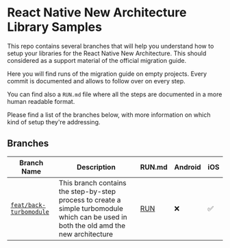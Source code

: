 # React Native New Architecture Library Samples
This repo contains several branches that will help you understand how to setup your libraries for the React Native New Architecture. This should considered as a support material of the official migration guide.

Here you will find runs of the migration guide on empty projects. Every commit is documented and allows to follow over on every step.

You can find also a `RUN.md` file where all the steps are documented in a more human readable format.

Please find a list of the branches below, with more information on which kind of setup they're addressing.

## Branches

| Branch Name | Description | RUN.md | Android | iOS |
| ----------- | ----------- | ------ | ------- | --- |
| [`feat/back-turbomodule`](https://github.com/cipolleschi/RNNewArchitectureLibraries/commits/feat/back-turbomodule) | This branch contains the step-by-step process to create a simple turbomodule which can be used in both the old amd the new architecture | [RUN](https://github.com/cipolleschi/RNNewArchitectureLibraries/blob/feat/back-turbomodule/RUN.md) | :x: | ✅ |
